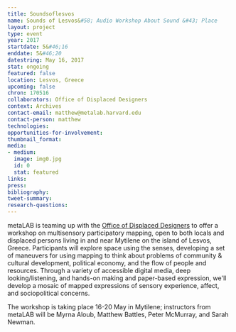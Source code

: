 ```yaml
---
title: Soundsoflesvos
name: Sounds of Lesvos&#58; Audio Workshop About Sound &#43; Place
layout: project
type: event
year: 2017
startdate: 5&#46;16
enddate: 5&#46;20
datestring: May 16, 2017
stat: ongoing
featured: false
location: Lesvos, Greece
upcoming: false
chron: 170516
collaborators: Office of Displaced Designers
context: Archives
contact-email: matthew@metalab.harvard.edu
contact-person: matthew
technologies: 
opportunities-for-involvement: 
thumbnail_format: 
media:
- medium: 
  image: img0.jpg
  id: 0
  stat: featured
links: 
press: 
bibliography: 
tweet-summary: 
research-questions: 
---
```


metaLAB is teaming up with the <a href="http://www.displaceddesigners.org/">Office of Displaced Designers</a> to offer a workshop on multisensory participatory mapping, open to both locals and displaced persons living in and near Mytilene on the island of Lesvos, Greece. Participants will explore space using the senses, developing a set of maneuvers for using mapping to think about problems of community & cultural development, political economy, and the flow of people and resources. Through a variety of accessible digital media, deep looking/listening, and hands-on making and paper-based expression, we'll develop a mosaic of mapped expressions of sensory experience, affect, and sociopolitical concerns.

The workshop is taking place 16-20 May in Mytilene; instructors from metaLAB will be Myrna Aloub, Matthew Battles, Peter McMurray, and Sarah Newman.
